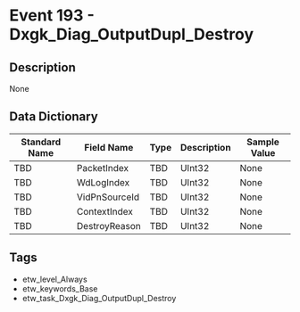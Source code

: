 # Event 193 - Dxgk_Diag_OutputDupl_Destroy

## Description
None

## Data Dictionary
|Standard Name|Field Name|Type|Description|Sample Value|
|---|---|---|---|---|
|TBD|PacketIndex|TBD|UInt32|None|None|
|TBD|WdLogIndex|TBD|UInt32|None|None|
|TBD|VidPnSourceId|TBD|UInt32|None|None|
|TBD|ContextIndex|TBD|UInt32|None|None|
|TBD|DestroyReason|TBD|UInt32|None|None|

## Tags
* etw_level_Always
* etw_keywords_Base
* etw_task_Dxgk_Diag_OutputDupl_Destroy